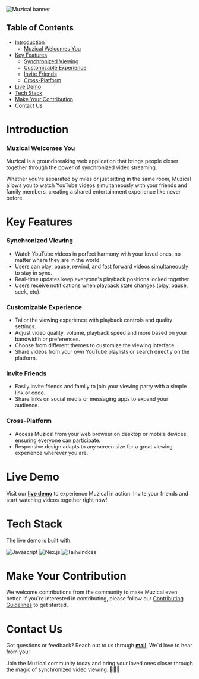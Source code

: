 ![Muzical banner](https://github.com/anand346/muzical/assets/64061582/7d00aedf-e417-4867-b709-b993b800fa44 "Muzical banner")

## Table of Contents

- [Introduction](#introduction)
    - [Muzical Welcomes You](#muzical-welcomes-you)
- [Key Features](#key-features)
    - [Synchronized Viewing](#synchronized-viewing)
    - [Customizable Experience](#customizable-experience)
    - [Invite Friends](#invite-friends)
    - [Cross-Platform](#cross-platform)
- [Live Demo](#live-demo)
- [Tech Stack](#tech-stack)
- [Make Your Contribution](#make-your-contribution)
- [Contact Us](#contact-us)

# Introduction

### Muzical Welcomes You

Muzical is a groundbreaking web application that brings people closer together through the power of synchronized video streaming.

Whether you're separated by miles or just sitting in the same room, Muzical allows you to watch YouTube videos simultaneously with your friends and family members, creating a shared entertainment experience like never before.

# Key Features

### Synchronized Viewing

- Watch YouTube videos in perfect harmony with your loved ones, no matter where they are in the world.
- Users can play, pause, rewind, and fast forward videos simultaneously to stay in sync.
- Real-time updates keep everyone's playback positions locked together.
- Users receive notifications when playback state changes (play, pause, seek, etc).

### Customizable Experience

- Tailor the viewing experience with playback controls and quality settings.
- Adjust video quality, volume, playback speed and more based on your bandwidth or preferences.
- Choose from different themes to customize the viewing interface.
- Share videos from your own YouTube playlists or search directly on the platform.

### Invite Friends

- Easily invite friends and family to join your viewing party with a simple link or code.
- Share links on social media or messaging apps to expand your audience.

### Cross-Platform

- Access Muzical from your web browser on desktop or mobile devices, ensuring everyone can participate.
- Responsive design adapts to any screen size for a great viewing experience wherever you are.

# Live Demo

Visit our [**live demo**](https://muzical.vercel.app) to experience Muzical in action. Invite your friends and start watching videos together right now!

# Tech Stack

The live demo is built with:


![Javascript](https://img.shields.io/badge/JavaScript-ES6-yellow?style=for-the-badge&logo=javascript "Javascript") ![Nex.js](https://img.shields.io/badge/Next.js-React_Framework-000?style=for-the-badge&logo=next.js "Nex.js") ![Tailwindcss](https://img.shields.io/badge/Tailwind_CSS-CSS_Framework-38B2AC?style=for-the-badge&logo=tailwind-css "Tailwindcss")

# Make Your Contribution

We welcome contributions from the community to make Muzical even better. If you`re interested in contributing, please follow our [Contributing Guidelines](CONTRIBUTING.md) to get started.

# Contact Us

Got questions or feedback? Reach out to us through [**mail**](mailto:rajanand9039@gmail.com). We\`d love to hear from you!

Join the Muzical community today and bring your loved ones closer through the magic of synchronized video viewing. 🎥✨👫
